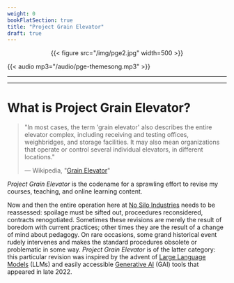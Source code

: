 ```yaml
---
weight: 0
bookFlatSection: true
title: "Project Grain Elevator"
draft: true
---
```




<div style="text-align:center">{{< figure src="/img/pge2.jpg" width=500 >}}</div> 

{{< audio mp3="/audio/pge-themesong.mp3" >}}


---

---

# What is Project Grain Elevator?

> "In most cases, the term 'grain elevator' also describes the entire elevator complex, including receiving and testing offices, weighbridges, and storage facilities. It may also mean organizations that operate or control several individual elevators, in different locations."
>
> — Wikipedia, "[Grain Elevator](https://en.wikipedia.org/wiki/Grain_elevator)"

 *Project Grain Elevator* is the codename for a sprawling effort to revise my courses, teaching, and online learning content. 
 
Now and then the entire operation here at [No Silo Industries](https://no-silo.com/) needs to be reassessed: spoilage must be sifted out, proceedures reconsidered, contracts renogotiated. Sometimes these revisions are merely the result of boredom with current practices; other times they are the result of a change of mind about pedagogy. On rare occasions, some grand historical event rudely intervenes and makes the standard procedures obsolete or problematic in some way. *Project Grain Elevator* is of the latter category: this particular revision was inspired by the advent of [Large Language Models](https://en.wikipedia.org/wiki/Large_language_model) (LLMs) and easily accessible [Generative AI](https://en.wikipedia.org/wiki/Generative_artificial_intelligence) (GAI) tools that appeared in late 2022. 


